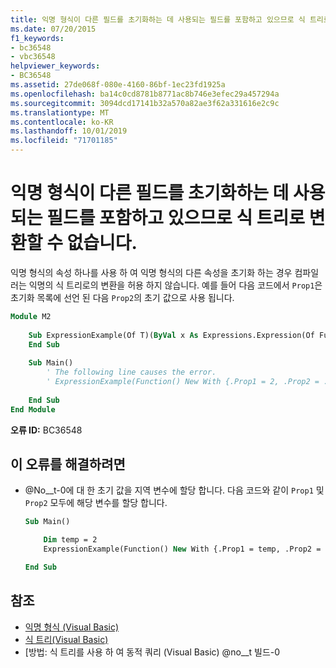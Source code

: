 ```yaml
---
title: 익명 형식이 다른 필드를 초기화하는 데 사용되는 필드를 포함하고 있으므로 식 트리로 변환할 수 없습니다.
ms.date: 07/20/2015
f1_keywords:
- bc36548
- vbc36548
helpviewer_keywords:
- BC36548
ms.assetid: 27de068f-080e-4160-86bf-1ec23fd1925a
ms.openlocfilehash: ba14c0cd8781b8771ac8b746e3efec29a457294a
ms.sourcegitcommit: 3094dcd17141b32a570a82ae3f62a331616e2c9c
ms.translationtype: MT
ms.contentlocale: ko-KR
ms.lasthandoff: 10/01/2019
ms.locfileid: "71701185"
---
```

# <a name="cannot-convert-anonymous-type-to-expression-tree-because-it-contains-a-field-that-is-used-in-the-initialization-of-another-field"></a>익명 형식이 다른 필드를 초기화하는 데 사용되는 필드를 포함하고 있으므로 식 트리로 변환할 수 없습니다.
익명 형식의 속성 하나를 사용 하 여 익명 형식의 다른 속성을 초기화 하는 경우 컴파일러는 익명의 식 트리로의 변환을 허용 하지 않습니다. 예를 들어 다음 코드에서 `Prop1`은 초기화 목록에 선언 된 다음 `Prop2`의 초기 값으로 사용 됩니다.  
  
```vb  
Module M2  
  
    Sub ExpressionExample(Of T)(ByVal x As Expressions.Expression(Of Func(Of T)))  
    End Sub  
  
    Sub Main()  
        ' The following line causes the error.  
        ' ExpressionExample(Function() New With {.Prop1 = 2, .Prop2 = .Prop1})  
  
    End Sub  
End Module  
```  
  
 **오류 ID:** BC36548  
  
## <a name="to-correct-this-error"></a>이 오류를 해결하려면  
  
- @No__t-0에 대 한 초기 값을 지역 변수에 할당 합니다. 다음 코드와 같이 `Prop1` 및 `Prop2` 모두에 해당 변수를 할당 합니다.  
  
    ```vb  
    Sub Main()  
  
        Dim temp = 2  
        ExpressionExample(Function() New With {.Prop1 = temp, .Prop2 = temp})  
  
    End Sub  
    ```  
  
## <a name="see-also"></a>참조

- [익명 형식 (Visual Basic)](../../../visual-basic/programming-guide/language-features/objects-and-classes/anonymous-types.md)
- [식 트리(Visual Basic)](../../programming-guide/concepts/expression-trees/index.md)
- [방법: 식 트리를 사용 하 여 동적 쿼리 (Visual Basic) @no__t 빌드-0
